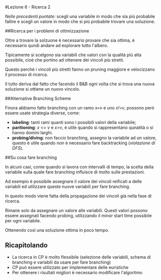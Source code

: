 #Lezione 6 - Ricerca 2

*Nelle precedenti puntate:* scegli una variabile in modo che sia più probabile fallire e scegli un valore in modo che si più probabile trovare una soluzione.

##Ricerca per i problemi di ottimizzazione

Oltre a trovare la solzuone è necessario provare che sia ottima, è necessario qundi andare ad esplorare tutto l'albero.

Tipicamente si scelgono sia variabili che valori con la qualità più alta possibile, cioè che portino ad ottenere dei vincoli più stretti.

Questo perché i vincoli più stretti fanno un pruning maggiore e velocizzano il processo di ricerca.

Il tutto deriva dal fatto che facendo il B&B ogni volta che si trova una nuova soluzione si ottiene un nuovo vincolo.

##Alternative Branching Scheme

Finora abbiamo fatto branching con un ramo *x=v* e uno *x!=v*, possono però essere usate strategia diverse, come:

- **labeling**: tanti rami quanti sono i possibili valori della variabile;
- **paritioning**: *x <= v* e *x>v*, è utile quando si rappresentano qunatità o si hanno domini larghi.
- **probing/diving**: non faccio branching, assegno la variabile ad un valore, questo è utile quando non è necessario fare backtracking (*violazione di DFS*).

##Su cosa fare branching

In alcuni casi, come quando si lavora con intervalli di tempo, la scelta della variabile sulla quale fare branching influisce di molto sulle prestazioni.

Ad esempio è possibile assegnare il valore dei vincoli reificati a delle variabili ed utilizzare queste nuove variabili per fare branching.

In questo modo viene fatta della propagazione dei vincoli già nella fase di ricerca.

Rimane solo da assegnare un valore alle variabili. Questi valori possono essere assegnati facendo probing, utilizzando il minor start time possibile per ogni variabile.

Ottenendo così una soluzione ottima in poco tempo.

## Ricapitolando

- La ricerca in CP è molto flessibile (selezione delle variabili, schema di branching e variabili da usare per fare branching)
- CP può essere utilizzato per implementare delle euristiche
- Per ottenere i risultati migliori è necessario modificare l'algoritmo